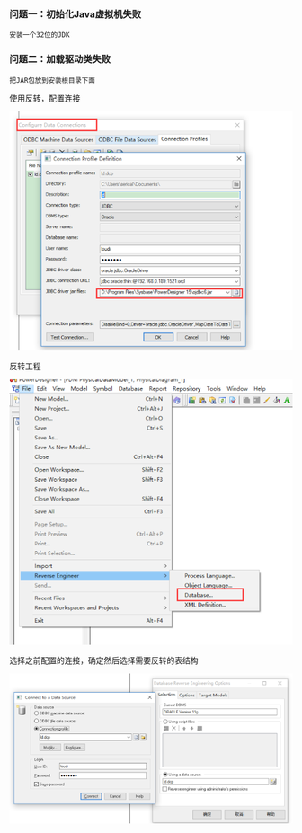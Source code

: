 ### 问题一：初始化Java虚拟机失败
```
安装一个32位的JDK
```

### 问题二：加载驱动类失败
```
把JAR包放到安装根目录下面
```

使用反转，配置连接

![](../static/26.png)

反转工程

![](../static/27.png)

选择之前配置的连接，确定然后选择需要反转的表结构

![](../static/28.png)
